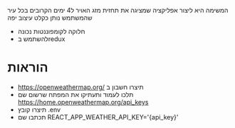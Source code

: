 המשימה היא ליצור אפליקציה שמציגה את תחזית מזג האויר ל4 ימים הקרובים בכל עיר שהמשתמש נותן כקלט
עיצוב יפה
- חלוקה לקומפוננטות נכונה
- להשתמש בredux
 
<h1> הוראות
</h1>

- https://openweathermap.org/ תיצרו חשבון ב
- תלכו לעמוד ותעתיקו את המפתח שרשום שם https://home.openweathermap.org/api_keys
- תיצרו קובץ .env 
- תכתבו שם REACT_APP_WEATHER_API_KEY='{api_key}'
